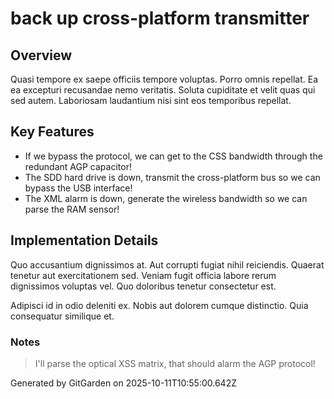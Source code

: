 # back up cross-platform transmitter

## Overview
Quasi tempore ex saepe officiis tempore voluptas. Porro omnis repellat. Ea ea excepturi recusandae nemo veritatis. Soluta cupiditate et velit quas qui sed autem. Laboriosam laudantium nisi sint eos temporibus repellat.

## Key Features
- If we bypass the protocol, we can get to the CSS bandwidth through the redundant AGP capacitor!
- The SDD hard drive is down, transmit the cross-platform bus so we can bypass the USB interface!
- The XML alarm is down, generate the wireless bandwidth so we can parse the RAM sensor!

## Implementation Details
Quo accusantium dignissimos at. Aut corrupti fugiat nihil reiciendis. Quaerat tenetur aut exercitationem sed. Veniam fugit officia labore rerum dignissimos voluptas vel. Quo doloribus tenetur consectetur est.
 Adipisci id in odio deleniti ex. Nobis aut dolorem cumque distinctio. Quia consequatur similique et.

### Notes
> I'll parse the optical XSS matrix, that should alarm the AGP protocol!

Generated by GitGarden on 2025-10-11T10:55:00.642Z
